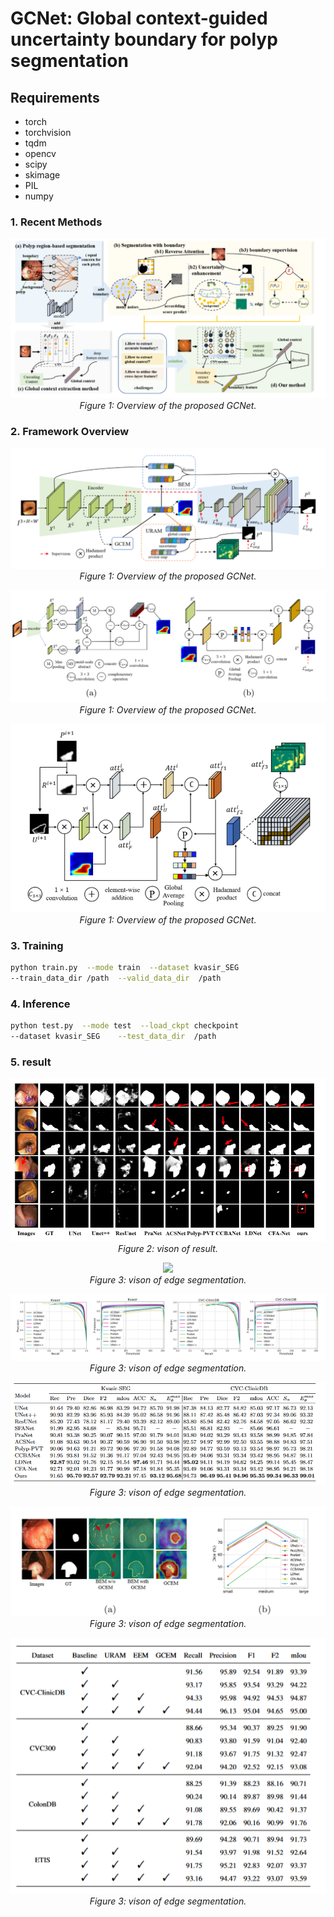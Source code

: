 #  GCNet: Global context-guided uncertainty boundary for polyp segmentation


##  Requirements

* torch
* torchvision 
* tqdm
* opencv
* scipy
* skimage
* PIL
* numpy

### 1. Recent Methods
<p align="center">
    <img src="imgs/introduction.png"/> <br />
    <em> 
    Figure 1: Overview of the proposed GCNet.
    </em>
</p>

### 2. Framework Overview

<p align="center">
    <img src="imgs/NETWORK.png"/> <br />
    <em> 
    Figure 1: Overview of the proposed GCNet.
    </em>
</p>
<p align="center">
    <img src="imgs/GCEM.png"/> <br />
    <em> 
    Figure 1: Overview of the proposed GCNet.
    </em>
</p>
<p align="center">
    <img src="imgs/URAM.png"/> <br />
    <em> 
    Figure 1: Overview of the proposed GCNet.
    </em>
</p>

### 3. Training

```bash
python train.py  --mode train  --dataset kvasir_SEG  
--train_data_dir /path  --valid_data_dir  /path
```

###  4. Inference

```bash
python test.py  --mode test  --load_ckpt checkpoint 
--dataset kvasir_SEG    --test_data_dir  /path
```
###  5. result
<p align="center">
    <img src="imgs/result1.png"/> <br />
    <em> 
    Figure 2: vison of result.
    </em>
</p>
<p align="center">
    <img src="imgs/vison_edge.png"/> <br />
    <em> 
    Figure 3: vison of edge segmentation.
    </em>
</p>
<p align="center">
    <img src="imgs/PR.png"/> <br />
    <em> 
    Figure 3: vison of edge segmentation.
    </em>
</p>
<p align="center">
    <img src="imgs/dice.png"/> <br />
    <em> 
    Figure 3: vison of edge segmentation.
    </em>
</p>
<p align="center">
    <img src="imgs/ab.png"/> <br />
    <em> 
    Figure 3: vison of edge segmentation.
    </em>
</p>
<p align="center">
    <img src="imgs/ab1.png"/> <br />
    <em> 
    Figure 3: vison of edge segmentation.
    </em>
</p>






